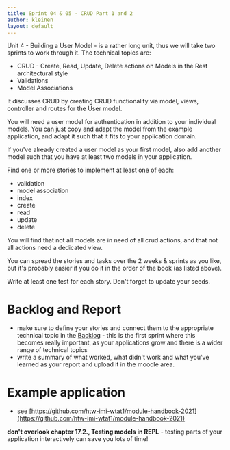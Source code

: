 ```yaml
---
title: Sprint 04 & 05 - CRUD Part 1 and 2
author: kleinen
layout: default
---
```


Unit 4 - Building a User Model - is a rather long unit, thus we will take two
 sprints to work through it. The technical topics are:

- CRUD - Create, Read, Update, Delete actions on Models in the Rest architectural style
- Validations
- Model Associations

It discusses CRUD by creating CRUD functionality via model, views, controller and routes for
the User model.

You will need a user model for authentication in addition to your individual models.
You can just copy and adapt the model from the example application,
and adapt it such that it fits to your application domain.

If you've already created a user model as your first model, also add another model such that
you have at least two models in your application.

Find one or more stories to implement at least one of each:

- validation
- model association
- index
- create
- read
- update
- delete

You will find that not all models are in need of all crud actions, and that
not all actions need a dedicated view.

You can spread the stories and tasks over the 2 weeks & sprints as you like,
but it's probably easier if you do it in the order of the book (as listed above).

Write at least one test for each story.
Don't forget to update your seeds.

# Backlog and Report

- make sure to define your stories and connect them to the appropriate technical topic in the [Backlog](https://backlog.f4.htw-berlin.de/#/courses/4-web-technology-aktuelle-themen-agile-web-development) - this is the first sprint where this becomes really important, as your applications grow and there is a wider range of technical topics
- write a summary of what worked, what didn't work and what you've learned as your report and upload it in the moodle area.

# Example application

- see [https://github.com/htw-imi-wtat1/module-handbook-2021](https://github.com/htw-imi-wtat1/module-handbook-2021)

__don't overlook chapter 17.2., Testing models in REPL__ - testing parts of your application interactively can save you lots of time!
